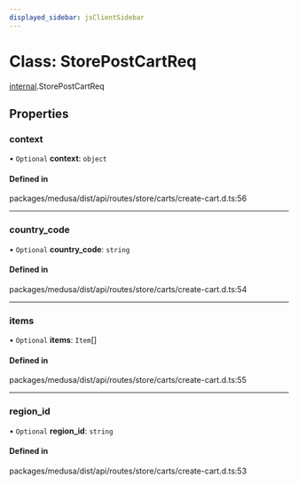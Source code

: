 ```yaml
---
displayed_sidebar: jsClientSidebar
---
```


# Class: StorePostCartReq

[internal](../modules/internal.md).StorePostCartReq

## Properties

### context

• `Optional` **context**: `object`

#### Defined in

packages/medusa/dist/api/routes/store/carts/create-cart.d.ts:56

___

### country\_code

• `Optional` **country\_code**: `string`

#### Defined in

packages/medusa/dist/api/routes/store/carts/create-cart.d.ts:54

___

### items

• `Optional` **items**: `Item`[]

#### Defined in

packages/medusa/dist/api/routes/store/carts/create-cart.d.ts:55

___

### region\_id

• `Optional` **region\_id**: `string`

#### Defined in

packages/medusa/dist/api/routes/store/carts/create-cart.d.ts:53
